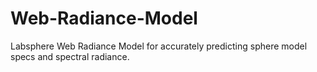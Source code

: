 # Web-Radiance-Model
Labsphere Web Radiance Model for accurately predicting sphere model specs and spectral radiance.
